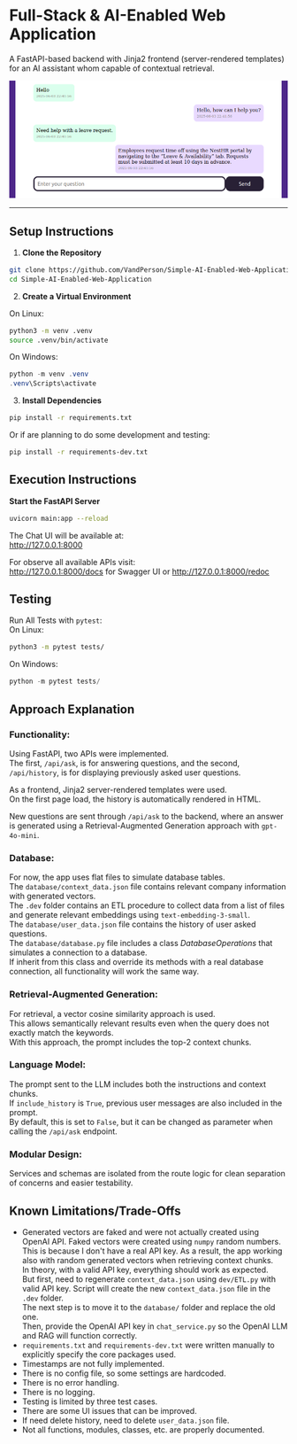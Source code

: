 # Full-Stack & AI-Enabled Web Application

A FastAPI-based backend with Jinja2 frontend (server-rendered templates) for an AI assistant whom capable of contextual retrieval.

![alt text](assets/chat_example.png)

---

## Setup Instructions

1) **Clone the Repository**
```bash
git clone https://github.com/VandPerson/Simple-AI-Enabled-Web-Application.git
cd Simple-AI-Enabled-Web-Application
```
2) **Create a Virtual Environment**

On Linux:
```bash
python3 -m venv .venv
source .venv/bin/activate
```
On Windows:
```powershell
python -m venv .venv
.venv\Scripts\activate
```
3) **Install Dependencies**
```bash
pip install -r requirements.txt
```
Or if are planning to do some development and testing:
```bash
pip install -r requirements-dev.txt
```

## Execution Instructions

**Start the FastAPI Server**
```bash
uvicorn main:app --reload
```
The Chat UI will be available at:  
http://127.0.0.1:8000

For observe all available APIs visit:  
http://127.0.0.1:8000/docs for Swagger UI or http://127.0.0.1:8000/redoc

## Testing

Run All Tests with `pytest`:  
On Linux:
```bash
python3 -m pytest tests/
```
On Windows:
```powershell
python -m pytest tests/
```

## Approach Explanation

### **Functionality:**
Using FastAPI, two APIs were implemented.  
The first, `/api/ask`, is for answering questions, and the second, `/api/history`, is for displaying previously asked user questions.

As a frontend, Jinja2 server-rendered templates were used.  
On the first page load, the history is automatically rendered in HTML.

New questions are sent through `/api/ask` to the backend, where an answer is generated using a Retrieval-Augmented Generation approach with `gpt-4o-mini`.

### **Database:**
For now, the app uses flat files to simulate database tables.  
The `database/context_data.json` file contains relevant company information with generated vectors.  
The `.dev` folder contains an ETL procedure to collect data from a list of files and generate relevant embeddings using `text-embedding-3-small`.  
The `database/user_data.json` file contains the history of user asked questions.  
The `database/database.py` file includes a class *DatabaseOperations* that simulates a connection to a database.  
If inherit from this class and override its methods with a real database connection, all functionality will work the same way.

### **Retrieval-Augmented Generation:**  
For retrieval, a vector cosine similarity approach is used.  
This allows semantically relevant results even when the query does not exactly match the keywords.  
With this approach, the prompt includes the top-2 context chunks.

### **Language Model:**  
The prompt sent to the LLM includes both the instructions and context chunks.  
If `include_history` is `True`, previous user messages are also included in the prompt.  
By default, this is set to `False`, but it can be changed as parameter when calling the `/api/ask` endpoint.

### **Modular Design:**  
Services and schemas are isolated from the route logic for clean separation of concerns and easier testability.

## Known Limitations/Trade-Offs

- Generated vectors are faked and were not actually created using OpenAI API. Faked vectors were created using `numpy` random numbers. This is because I don't have a real API key. As a result, the app working also with random generated vectors when retrieving context chunks.  
In theory, with a valid API key, everything should work as expected.  
But first, need to regenerate `context_data.json` using `dev/ETL.py` with valid API key. Script will create the new `context_data.json` file in the `.dev` folder.  
The next step is to move it to the `database/` folder and replace the old one.  
Then, provide the OpenAI API key in `chat_service.py` so the OpenAI LLM and RAG will function correctly.
- `requirements.txt` and `requirements-dev.txt` were written manually to explicitly specify the core packages used.
- Timestamps are not fully implemented.
- There is no config file, so some settings are hardcoded.
- There is no error handling.
- There is no logging.
- Testing is limited by three test cases.
- There are some UI issues that can be improved.
- If need delete history, need to delete `user_data.json` file.
- Not all functions, modules, classes, etc. are properly documented.